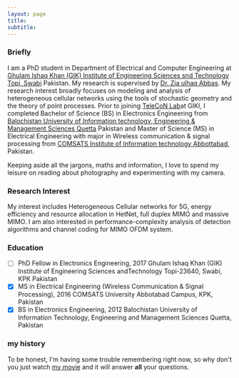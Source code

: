 ```yaml
---
layout: page
title: 
subtitle: 
---
```


### Briefly

I am a PhD student in Department of Electrical and Computer Engineering at [Ghulam Ishaq Khan (GIK) Institute of Engineering Sciences snd Technology Topi, Swabi](http://giki.edu.pk) Pakistan. My research is supervised by  [Dr. Zia ulhaq Abbas](https://www.giki.edu.pk/Faculty/Dr-Zia-ul-Haq-Abbas). My research interest broadly focuses on modeling and analysis of heterogeneous cellular networks using the tools of stochastic geometry and the theory of point processes. Prior to joining [TeleCoN Lab](https://www.giki.edu.pk/telecon)at GIKI, I completed Bachelor of Science (BS) in Electronics Engineering from [Balochistan University of Information technology, Engineering & Management Sciences Quetta](http://www.buitms.edu.pk/) Pakistan and Master of Science (MS) in Electrical Engineering with major in Wireless communication & signal processing from [COMSATS Institute of Information technology Abbottabad](http://ciit-atd.edu.pk/), Pakistan. 

Keeping aside all the jargons, maths and information, I love to spend my leisure on reading about photography and experimenting with my camera.

### Research Interest
My interest includes Heterogeneous Cellular networks for 5G, energy efficiency and resource allocation in HetNet, full duplex MIMO and massive MIMO. I am also interested in performance-complexity analysis of detection algorithms and channel coding for MIMO OFDM system.

### Education
- [ ] PhD Fellow in Electronics Engineering, 2017
      Ghulam Ishaq Khan (GIK) Institute of Engineering Sciences andTechnology Topi-23640, Swabi, KPK Pakistan
- [x] MS in Electrical Engineering (Wireless Communication & Signal Processing), 2016
      COMSATS University Abbotabad Campus, KPK, Pakistan
- [x] BS in Electronics Engineering, 2012
      Balochistan University of Information Technology, Engineering and Management Sciences Quetta, Pakistan

### my history

To be honest, I'm having some trouble remembering right now, so why don't you just watch [my movie](http://en.wikipedia.org/wiki/The_Princess_Bride_%28film%29) and it will answer **all** your questions.
